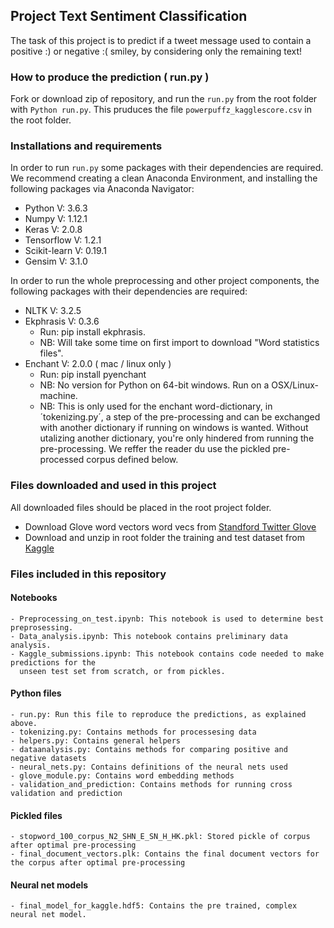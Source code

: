 ## Project Text Sentiment Classification 

The task of this project is to predict if a tweet message used to contain a positive :) or negative :( smiley, by considering only the remaining text! 

### How to produce the prediction ( run.py )

Fork or download zip of repository, and run the `run.py` from the root folder with `Python run.py`. This pruduces the file `powerpuffz_kagglescore.csv` in the root folder. 

### Installations and requirements

In order to run `run.py` some packages with their dependencies are required. We recommend creating a clean Anaconda Environment, and installing the following packages via Anaconda Navigator:

- Python V: 3.6.3
- Numpy V: 1.12.1
- Keras V: 2.0.8 
- Tensorflow V: 1.2.1
- Scikit-learn V: 0.19.1
- Gensim  V: 3.1.0

In order to run the whole preprocessing and other project components, the following packages with their dependencies are required:

- NLTK V: 3.2.5 
- Ekphrasis V: 0.3.6 
  - Run: pip install ekphrasis. 
  - NB: Will take some time on first import to download "Word statistics files". 
- Enchant V: 2.0.0 ( mac / linux only ) 
  - Run: pip install pyenchant
  - NB: No version for Python on 64-bit windows. Run on a OSX/Linux-machine.
  - NB: This is only used for the enchant word-dictionary, in ´tokenizing.py´, a step of the pre-processing and can be exchanged with another dictionary if running on windows is wanted. Without utalizing another dictionary, you're only hindered from running the pre-processing. We reffer the reader du use the pickled pre-processed corpus defined below.
  
### Files downloaded and used in this project

All downloaded files should be placed in the root project folder.

- Download Glove word vectors word vecs from [Standford Twitter Glove]("http://nlp.stanford.edu/data/glove.twitter.27B.zip")
- Download and unzip in root folder the training and test dataset from [Kaggle]("https://www.kaggle.com/c/epfml17-text/data")


### Files included in this repository 

#### Notebooks
    - Preprocessing_on_test.ipynb: This notebook is used to determine best preprosessing.   
    - Data_analysis.ipynb: This notebook contains preliminary data analysis.  
    - Kaggle_submissions.ipynb: This notebook contains code needed to make predictions for the 
      unseen test set from scratch, or from pickles.    

#### Python files
    - run.py: Run this file to reproduce the predictions, as explained above.     
    - tokenizing.py: Contains methods for processesing data 
    - helpers.py: Contains general helpers 
    - dataanalysis.py: Contains methods for comparing positive and negative datasets
    - neural_nets.py: Contains definitions of the neural nets used
    - glove_module.py: Contains word embedding methods
    - validation_and_prediction: Contains methods for running cross validation and prediction

#### Pickled files
    - stopword_100_corpus_N2_SHN_E_SN_H_HK.pkl: Stored pickle of corpus after optimal pre-processing
    - final_document_vectors.plk: Contains the final document vectors for the corpus after optimal pre-processing

#### Neural net models
    - final_model_for_kaggle.hdf5: Contains the pre trained, complex neural net model.    
